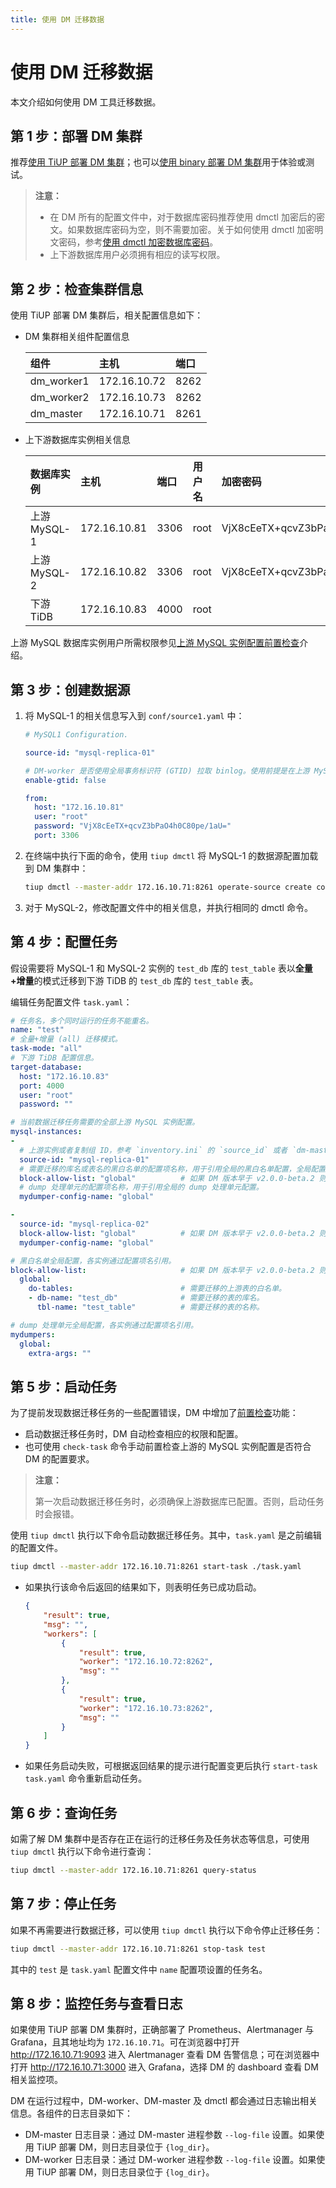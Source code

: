 ```yaml
---
title: 使用 DM 迁移数据
---
```


# 使用 DM 迁移数据

本文介绍如何使用 DM 工具迁移数据。

## 第 1 步：部署 DM 集群

推荐[使用 TiUP 部署 DM 集群](/dm/deploy-a-dm-cluster-using-tiup.md)；也可以[使用 binary 部署 DM 集群](/dm/deploy-a-dm-cluster-using-binary.md)用于体验或测试。

> **注意：**
>
> - 在 DM 所有的配置文件中，对于数据库密码推荐使用 dmctl 加密后的密文。如果数据库密码为空，则不需要加密。关于如何使用 dmctl 加密明文密码，参考[使用 dmctl 加密数据库密码](/dm/dm-manage-source.md#加密数据库密码)。
> - 上下游数据库用户必须拥有相应的读写权限。

## 第 2 步：检查集群信息

使用 TiUP 部署 DM 集群后，相关配置信息如下：

- DM 集群相关组件配置信息

    | 组件 | 主机 | 端口 |
    |:------|:---- |:---- |
    | dm_worker1 | 172.16.10.72 | 8262 |
    | dm_worker2 | 172.16.10.73 | 8262 |
    | dm_master | 172.16.10.71 | 8261 |

- 上下游数据库实例相关信息

    | 数据库实例 | 主机 | 端口 | 用户名 | 加密密码 |
    |:-------- |:--- | :--- | :--- | :--- |
    | 上游 MySQL-1 | 172.16.10.81 | 3306 | root | VjX8cEeTX+qcvZ3bPaO4h0C80pe/1aU= |
    | 上游 MySQL-2 | 172.16.10.82 | 3306 | root | VjX8cEeTX+qcvZ3bPaO4h0C80pe/1aU= |
    | 下游 TiDB | 172.16.10.83 | 4000 | root | |

上游 MySQL 数据库实例用户所需权限参见[上游 MySQL 实例配置前置检查](/dm/dm-precheck.md)介绍。

## 第 3 步：创建数据源

1. 将 MySQL-1 的相关信息写入到 `conf/source1.yaml` 中：

    ```yaml
    # MySQL1 Configuration.

    source-id: "mysql-replica-01"

    # DM-worker 是否使用全局事务标识符 (GTID) 拉取 binlog。使用前提是在上游 MySQL 已开启 GTID 模式。
    enable-gtid: false

    from:
      host: "172.16.10.81"
      user: "root"
      password: "VjX8cEeTX+qcvZ3bPaO4h0C80pe/1aU="
      port: 3306
    ```

2. 在终端中执行下面的命令，使用 `tiup dmctl` 将 MySQL-1 的数据源配置加载到 DM 集群中：

    
    ```bash
    tiup dmctl --master-addr 172.16.10.71:8261 operate-source create conf/source1.yaml
    ```

3. 对于 MySQL-2，修改配置文件中的相关信息，并执行相同的 dmctl 命令。

## 第 4 步：配置任务

假设需要将 MySQL-1 和 MySQL-2 实例的 `test_db` 库的 `test_table` 表以**全量+增量**的模式迁移到下游 TiDB 的 `test_db` 库的 `test_table` 表。

编辑任务配置文件 `task.yaml`：

```yaml
# 任务名，多个同时运行的任务不能重名。
name: "test"
# 全量+增量 (all) 迁移模式。
task-mode: "all"
# 下游 TiDB 配置信息。
target-database:
  host: "172.16.10.83"
  port: 4000
  user: "root"
  password: ""

# 当前数据迁移任务需要的全部上游 MySQL 实例配置。
mysql-instances:
-
  # 上游实例或者复制组 ID，参考 `inventory.ini` 的 `source_id` 或者 `dm-master.toml` 的 `source-id 配置`。
  source-id: "mysql-replica-01"
  # 需要迁移的库名或表名的黑白名单的配置项名称，用于引用全局的黑白名单配置，全局配置见下面的 `block-allow-list` 的配置。
  block-allow-list: "global"          # 如果 DM 版本早于 v2.0.0-beta.2 则使用 black-white-list。
  # dump 处理单元的配置项名称，用于引用全局的 dump 处理单元配置。
  mydumper-config-name: "global"

-
  source-id: "mysql-replica-02"
  block-allow-list: "global"          # 如果 DM 版本早于 v2.0.0-beta.2 则使用 black-white-list。
  mydumper-config-name: "global"

# 黑白名单全局配置，各实例通过配置项名引用。
block-allow-list:                     # 如果 DM 版本早于 v2.0.0-beta.2 则使用 black-white-list。
  global:
    do-tables:                        # 需要迁移的上游表的白名单。
    - db-name: "test_db"              # 需要迁移的表的库名。
      tbl-name: "test_table"          # 需要迁移的表的名称。

# dump 处理单元全局配置，各实例通过配置项名引用。
mydumpers:
  global:
    extra-args: ""
```

## 第 5 步：启动任务

为了提前发现数据迁移任务的一些配置错误，DM 中增加了[前置检查](/dm/dm-precheck.md)功能：

- 启动数据迁移任务时，DM 自动检查相应的权限和配置。
- 也可使用 `check-task` 命令手动前置检查上游的 MySQL 实例配置是否符合 DM 的配置要求。

> **注意：**
>
> 第一次启动数据迁移任务时，必须确保上游数据库已配置。否则，启动任务时会报错。

使用 `tiup dmctl` 执行以下命令启动数据迁移任务。其中，`task.yaml` 是之前编辑的配置文件。


```bash
tiup dmctl --master-addr 172.16.10.71:8261 start-task ./task.yaml
```

- 如果执行该命令后返回的结果如下，则表明任务已成功启动。

    ```json
    {
        "result": true,
        "msg": "",
        "workers": [
            {
                "result": true,
                "worker": "172.16.10.72:8262",
                "msg": ""
            },
            {
                "result": true,
                "worker": "172.16.10.73:8262",
                "msg": ""
            }
        ]
    }
    ```

- 如果任务启动失败，可根据返回结果的提示进行配置变更后执行 `start-task task.yaml` 命令重新启动任务。

## 第 6 步：查询任务

如需了解 DM 集群中是否存在正在运行的迁移任务及任务状态等信息，可使用 `tiup dmctl` 执行以下命令进行查询：


```bash
tiup dmctl --master-addr 172.16.10.71:8261 query-status
```

## 第 7 步：停止任务

如果不再需要进行数据迁移，可以使用 `tiup dmctl` 执行以下命令停止迁移任务：


```bash
tiup dmctl --master-addr 172.16.10.71:8261 stop-task test
```

其中的 `test` 是 `task.yaml` 配置文件中 `name` 配置项设置的任务名。

## 第 8 步：监控任务与查看日志

如果使用 TiUP 部署 DM 集群时，正确部署了 Prometheus、Alertmanager 与 Grafana，且其地址均为 `172.16.10.71`。可在浏览器中打开 <http://172.16.10.71:9093> 进入 Alertmanager 查看 DM 告警信息；可在浏览器中打开 <http://172.16.10.71:3000> 进入 Grafana，选择 DM 的 dashboard 查看 DM 相关监控项。

DM 在运行过程中，DM-worker、DM-master 及 dmctl 都会通过日志输出相关信息。各组件的日志目录如下：

- DM-master 日志目录：通过 DM-master 进程参数 `--log-file` 设置。如果使用 TiUP 部署 DM，则日志目录位于 `{log_dir}`。
- DM-worker 日志目录：通过 DM-worker 进程参数 `--log-file` 设置。如果使用 TiUP 部署 DM，则日志目录位于 `{log_dir}`。
